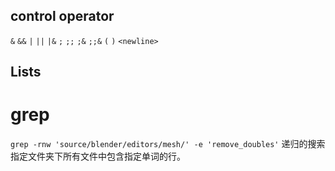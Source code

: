 ## control operator
`&` `&&` `|` `||` `|&` `;` `;;` `;&` `;;&` `(` `)`  `<newline>`
## Lists

# grep
`grep -rnw 'source/blender/editors/mesh/' -e 'remove_doubles'`
递归的搜索指定文件夹下所有文件中包含指定单词的行。